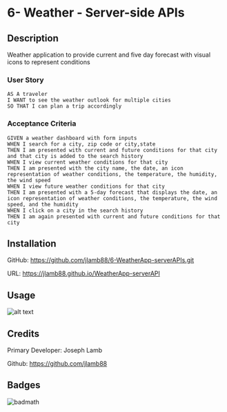 # 6- Weather - Server-side APIs
## Description
Weather application to provide current and five day forecast with visual icons to represent conditions
### User Story
```
AS A traveler
I WANT to see the weather outlook for multiple cities
SO THAT I can plan a trip accordingly
```
### Acceptance Criteria
```
GIVEN a weather dashboard with form inputs
WHEN I search for a city, zip code or city,state
THEN I am presented with current and future conditions for that city and that city is added to the search history
WHEN I view current weather conditions for that city
THEN I am presented with the city name, the date, an icon representation of weather conditions, the temperature, the humidity, the wind speed
WHEN I view future weather conditions for that city
THEN I am presented with a 5-day forecast that displays the date, an icon representation of weather conditions, the temperature, the wind speed, and the humidity
WHEN I click on a city in the search history
THEN I am again presented with current and future conditions for that city
```
## Installation

GitHub: https://github.com/jlamb88/6-WeatherApp-serverAPIs.git

URL: https://jlamb88.github.io/WeatherApp-serverAPI

## Usage

![alt text](assets/images/screenshot.png)


## Credits
Primary Developer: Joseph Lamb

Github: https://github.com/jlamb88

## Badges

![badmath](https://img.shields.io/github/languages/top/lernantino/badmath)
